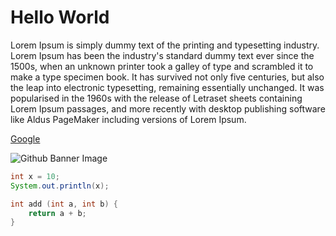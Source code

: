 # Hello World

Lorem Ipsum is simply dummy text of the printing and typesetting industry. Lorem Ipsum has been the industry's standard dummy text ever since the 1500s, when an unknown printer took a galley of type and scrambled it to make a type specimen book. It has survived not only five centuries, but also the leap into electronic typesetting, remaining essentially unchanged. It was popularised in the 1960s with the release of Letraset sheets containing Lorem Ipsum passages, and more recently with desktop publishing software like Aldus PageMaker including versions of Lorem Ipsum.

[Google](https://www.google.com)


![Github Banner Image](https://camo.githubusercontent.com/ff3e617c4a3870cc473aa8e16bafffb3e9a204e8746bf05f6bd91ded52b82120/68747470733a2f2f692e6962622e636f2f7a687a384351562f6769746875622d62616e6e65722e706e67)

```java
int x = 10;
System.out.println(x);
```

```C
int add (int a, int b) {
    return a + b;
}
```
